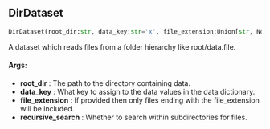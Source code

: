 ## DirDataset
```python
DirDataset(root_dir:str, data_key:str='x', file_extension:Union[str, NoneType]=None, recursive_search:bool=True) -> None
```
A dataset which reads files from a folder hierarchy like root/data.file.

#### Args:

* **root_dir** :  The path to the directory containing data.
* **data_key** :  What key to assign to the data values in the data dictionary.
* **file_extension** :  If provided then only files ending with the file_extension will be included.
* **recursive_search** :  Whether to search within subdirectories for files.    
